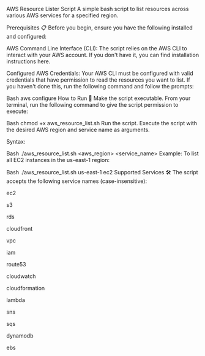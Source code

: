 AWS Resource Lister Script
A simple bash script to list resources across various AWS services for a specified region.

Prerequisites 📋
Before you begin, ensure you have the following installed and configured:

AWS Command Line Interface (CLI): The script relies on the AWS CLI to interact with your AWS account. If you don't have it, you can find installation instructions here.

Configured AWS Credentials: Your AWS CLI must be configured with valid credentials that have permission to read the resources you want to list. If you haven't done this, run the following command and follow the prompts:

Bash
aws configure
How to Run 🚀
Make the script executable.
From your terminal, run the following command to give the script permission to execute:

Bash
chmod +x aws_resource_list.sh
Run the script.
Execute the script with the desired AWS region and service name as arguments.

Syntax:

Bash
./aws_resource_list.sh <aws_region> <service_name>
Example:
To list all EC2 instances in the us-east-1 region:

Bash
./aws_resource_list.sh us-east-1 ec2
Supported Services 🛠️
The script accepts the following service names (case-insensitive):

ec2

s3

rds

cloudfront

vpc

iam

route53

cloudwatch

cloudformation

lambda

sns

sqs

dynamodb

ebs
